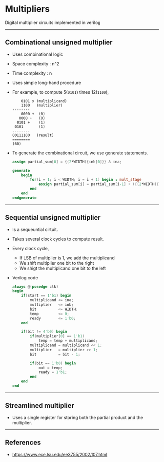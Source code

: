 # Multipliers

Digital multiplier circuits implemented in verilog

---

## Combinational unsigned multiplier

- Uses combinational logic
- Space complexity : n^2
- Time complexity : n
- Uses simple long-hand procedure
- For example, to compute 5(```0101```) times 12(```1100```),
    ```
        0101 x (multiplicand)
        1100   (multiplier)
    --------
        0000 +  (0)
       0000 +   (0)
      0101 +    (1)
     0101       (1)
    --------
    00111100   (result) 
    ========
    (60)
    ```

- To generate the combinational circuit, we use generate statements.
    ```verilog
    assign partial_sum[0] = {(2*WIDTH){inb[0]}} & ina; 
    
    generate
        begin
            for(i = 1; i < WIDTH; i = i + 1) begin : mult_stage
                assign partial_sum[i] = partial_sum[i-1] + ({(2*WIDTH){inb[i]}} & (ina << i));
            end
        end
    endgenerate
    ```

---

## Sequential unsigned multiplier

- Is a sequeuntial cirtuit.
- Takes several clock cycles to compute result.
- Every clock cycle,
  - If LSB of multiplier is 1, we add the multiplicand
  - We shift multiplier one bit to the right
  - We shigt the multiplicand one bit to the left

- Verilog code
    ```verilog
    always @(posedge clk)
    begin
        if(start == 1'b1) begin
            multiplicand <= ina;
            multiplier   <= inb;
            bit          <= WIDTH;
            temp         <= 0;
            ready        <= 1'b0;
        end

        if(bit != 4'b0) begin
            if(multiplier[0] == 1'b1)
                temp = temp + multiplicand;
            multiplicand = multiplicand << 1;
            multiplier   = multiplier >> 1;
            bit          = bit - 1;

            if(bit == 1'b0) begin
                out = temp;
                ready = 1'b1; 
            end
        end
    end
    ```

---

## Streamlined multiplier

- Uses a single register for storing both the partial product and the multiplier.

---

## References
- https://www.ece.lsu.edu/ee3755/2002/l07.html

